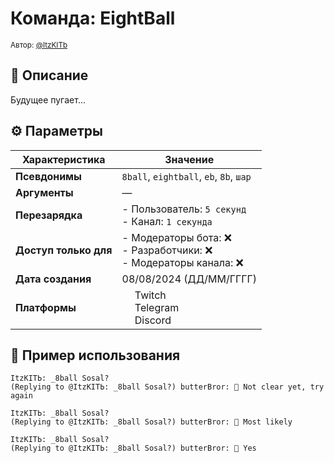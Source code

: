 # Команда: EightBall  
<sup>Автор: [@ItzKITb](twitch.tv/itzkitb)</sup>  

## 📝 Описание  
Будущее пугает...  

## ⚙️ Параметры  
| Характеристика        | Значение                     |  
|-----------------------|------------------------------|  
| **Псевдонимы**        | `8ball`, `eightball`, `eb`, `8b`, `шар` |  
| **Аргументы**         | — |  
| **Перезарядка**       | - Пользователь: `5 секунд`<br>- Канал: `1 секунда` |  
| **Доступ только для** | - Модераторы бота: ❌<br>- Разработчики: ❌<br>- Модераторы канала: ❌ |  
| **Дата создания**     | 08/08/2024 (ДД/ММ/ГГГГ)      |  
| **Платформы**         | <img src="https://upload.wikimedia.org/wikipedia/commons/thumb/c/ce/Twitch_logo_2019.svg/512px-Twitch_logo_2019.svg.png" width="16"> Twitch<br><img src="https://upload.wikimedia.org/wikipedia/commons/thumb/8/83/Telegram_2019_Logo.svg/512px-Telegram_2019_Logo.svg.png" width="16"> Telegram<br><img src="https://upload.wikimedia.org/wikipedia/ru/thumb/b/b7/Discord_logo_svg.svg/675px-Discord_logo_svg.svg.png" width="16"> Discord |

## 💬 Пример использования  
```
ItzKITЬ: _8ball Sosal?
(Replying to @ItzKITЬ: _8ball Sosal?) butterBror: 🔮 Not clear yet, try again 

ItzKITЬ: _8ball Sosal?
(Replying to @ItzKITЬ: _8ball Sosal?) butterBror: 🔮 Most likely 

ItzKITЬ: _8ball Sosal?
(Replying to @ItzKITЬ: _8ball Sosal?) butterBror: 🔮 Yes 
```